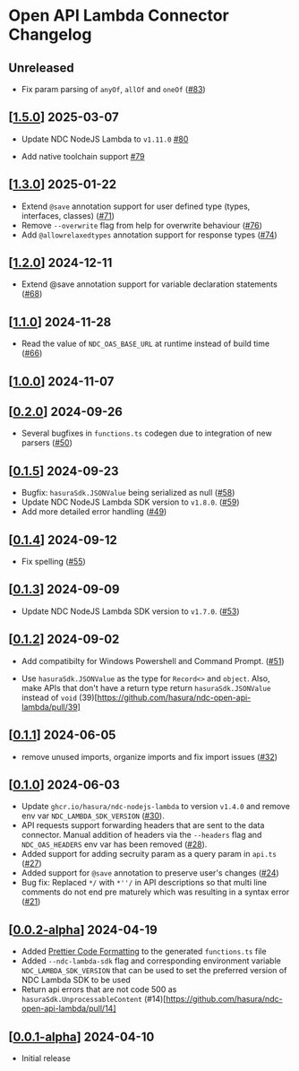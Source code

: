 # Open API Lambda Connector Changelog

## Unreleased

- Fix param parsing of `anyOf`, `allOf` and `oneOf` ([#83](https://github.com/hasura/ndc-open-api-lambda/pull/83))


## [[1.5.0](https://github.com/hasura/ndc-open-api-lambda/releases/tag/v1.5.0)] 2025-03-07

- Update NDC NodeJS Lambda to `v1.11.0` [#80](https://github.com/hasura/ndc-open-api-lambda/pull/80)

- Add native toolchain support [#79](https://github.com/hasura/ndc-open-api-lambda/pull/79)

## [[1.3.0](https://github.com/hasura/ndc-open-api-lambda/releases/tag/v1.3.0)] 2025-01-22

- Extend `@save` annotation support for user defined type (types, interfaces, classes) ([#71](https://github.com/hasura/ndc-open-api-lambda/pull/71))
- Remove `--overwrite` flag from help for overwrite behaviour ([#76](https://github.com/hasura/ndc-open-api-lambda/pull/76))
- Add `@allowrelaxedtypes` annotation support for response types ([#74](https://github.com/hasura/ndc-open-api-lambda/pull/74))

## [[1.2.0](https://github.com/hasura/ndc-open-api-lambda/releases/tag/v1.2.0)] 2024-12-11

- Extend @save annotation support for variable declaration statements ([#68](https://github.com/hasura/ndc-open-api-lambda/pull/68))

## [[1.1.0](https://github.com/hasura/ndc-open-api-lambda/releases/tag/v1.1.0)] 2024-11-28

- Read the value of `NDC_OAS_BASE_URL` at runtime instead of build time ([#66](https://github.com/hasura/ndc-open-api-lambda/pull/66))

## [[1.0.0](https://github.com/hasura/ndc-open-api-lambda/releases/tag/v1.0.0)] 2024-11-07

## [[0.2.0](https://github.com/hasura/ndc-open-api-lambda/releases/tag/v0.2.0)] 2024-09-26

- Several bugfixes in `functions.ts` codegen due to integration of new parsers ([#50](https://github.com/hasura/ndc-open-api-lambda/pull/50))

## [[0.1.5](https://github.com/hasura/ndc-open-api-lambda/releases/tag/v0.1.5)] 2024-09-23

- Bugfix: `hasuraSdk.JSONValue` being serialized as null ([#58](https://github.com/hasura/ndc-open-api-lambda/pull/58))
- Update NDC NodeJS Lambda SDK version to `v1.8.0`. ([#59](https://github.com/hasura/ndc-open-api-lambda/pull/59))
- Add more detailed error handling ([#49](https://github.com/hasura/ndc-open-api-lambda/pull/49))

## [[0.1.4](https://github.com/hasura/ndc-open-api-lambda/releases/tag/v0.1.4)] 2024-09-12

- Fix spelling ([#55](https://github.com/hasura/ndc-open-api-lambda/pull/55))

## [[0.1.3](https://github.com/hasura/ndc-open-api-lambda/releases/tag/v0.1.3)] 2024-09-09

- Update NDC NodeJS Lambda SDK version to `v1.7.0`. ([#53](https://github.com/hasura/ndc-open-api-lambda/pull/53))

## [[0.1.2](https://github.com/hasura/ndc-open-api-lambda/releases/tag/v0.1.2)] 2024-09-02

- Add compatibilty for Windows Powershell and Command Prompt. ([#51](https://github.com/hasura/ndc-open-api-lambda/pull/51))

- Use `hasuraSdk.JSONValue` as the type for `Record<>` and `object`. Also, make APIs that don't have a return type return `hasuraSdk.JSONValue` instead of `void` (39)[https://github.com/hasura/ndc-open-api-lambda/pull/39]

## [[0.1.1](https://github.com/hasura/ndc-open-api-lambda/releases/tag/v0.1.1)] 2024-06-05

- remove unused imports, organize imports and fix import issues ([#32](https://github.com/hasura/ndc-open-api-lambda/pull/32))

## [[0.1.0](https://github.com/hasura/ndc-open-api-lambda/releases/tag/v0.1.0)] 2024-06-03

- Update `ghcr.io/hasura/ndc-nodejs-lambda` to version `v1.4.0` and remove env var `NDC_LAMBDA_SDK_VERSION` ([#30](https://github.com/hasura/ndc-open-api-lambda/pull/30)).
- API requests support forwarding headers that are sent to the data connector. Manual addition of headers via the `--headers` flag and `NDC_OAS_HEADERS` env var has been removed ([#28](https://github.com/hasura/ndc-open-api-lambda/pull/28)).
- Added support for adding secruity param as a query param in `api.ts` ([#27](https://github.com/hasura/ndc-open-api-lambda/pull/27))
- Added support for `@save` annotation to preserve user's changes ([#24](https://github.com/hasura/ndc-open-api-lambda/pull/24))
- Bug fix: Replaced `*/` with `*''/` in API descriptions so that multi line comments do not end pre maturely which was resulting in a syntax error ([#21](https://github.com/hasura/ndc-open-api-lambda/pull/21))

## [[0.0.2-alpha](https://github.com/hasura/ndc-open-api-lambda/releases/tag/v0.0.2-alpha)] 2024-04-19

- Added [Prettier Code Formatting](https://prettier.io/docs/en/api.html) to the generated `functions.ts` file
- Added `--ndc-lambda-sdk` flag and corresponding environment variable `NDC_LAMBDA_SDK_VERSION` that can be used to set the preferred version of NDC Lambda SDK to be used
- Return api errors that are not code 500 as `hasuraSdk.UnprocessableContent` (#14)[https://github.com/hasura/ndc-open-api-lambda/pull/14]

## [[0.0.1-alpha](https://github.com/hasura/ndc-open-api-lambda/releases/tag/v0.0.1-alpha)] 2024-04-10

- Initial release
